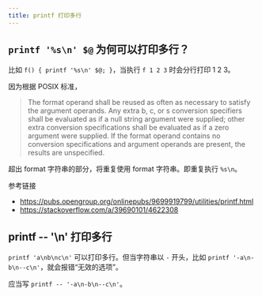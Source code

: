 ```yaml
---
title: printf 打印多行
---
```



## `printf '%s\n' $@` 为何可以打印多行？

比如 `f() { printf '%s\n' $@; }`，当执行 `f 1 2 3` 时会分行打印 1 2 3。

因为根据 POSIX 标准，

> The format operand shall be reused as often as necessary to satisfy the argument operands. Any extra b, c, or s conversion specifiers shall be evaluated as if a null string argument were supplied; other extra conversion specifications shall be evaluated as if a zero argument were supplied. If the format operand contains no conversion specifications and argument operands are present, the results are unspecified.

超出 format 字符串的部分，将重复使用 format 字符串。即重复执行 `%s\n`。

参考链接

- https://pubs.opengroup.org/onlinepubs/9699919799/utilities/printf.html
- https://stackoverflow.com/a/39690101/4622308

## printf -- '\n' 打印多行

`printf 'a\nb\nc\n'` 可以打印多行。但当字符串以 `-` 开头，比如 `printf '-a\n-b\n--c\n'`，就会报错“无效的选项”。

应当写 `printf -- '-a\n-b\n--c\n'`。
